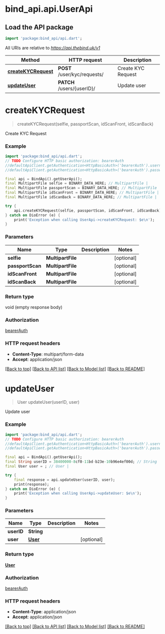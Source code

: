 # bind_api.api.UserApi

## Load the API package
```dart
import 'package:bind_api/api.dart';
```

All URIs are relative to *https://api.thebind.uk/v1*

Method | HTTP request | Description
------------- | ------------- | -------------
[**createKYCRequest**](UserApi.md#createkycrequest) | **POST** /user/kyc/requests/ | Create KYC Request
[**updateUser**](UserApi.md#updateuser) | **PATCH** /users/{userID}/ | Update user


# **createKYCRequest**
> createKYCRequest(selfie, passportScan, idScanFront, idScanBack)

Create KYC Request

### Example
```dart
import 'package:bind_api/api.dart';
// TODO Configure HTTP basic authorization: bearerAuth
//defaultApiClient.getAuthentication<HttpBasicAuth>('bearerAuth').username = 'YOUR_USERNAME'
//defaultApiClient.getAuthentication<HttpBasicAuth>('bearerAuth').password = 'YOUR_PASSWORD';

final api = BindApi().getUserApi();
final MultipartFile selfie = BINARY_DATA_HERE; // MultipartFile | 
final MultipartFile passportScan = BINARY_DATA_HERE; // MultipartFile | 
final MultipartFile idScanFront = BINARY_DATA_HERE; // MultipartFile | 
final MultipartFile idScanBack = BINARY_DATA_HERE; // MultipartFile | 

try {
    api.createKYCRequest(selfie, passportScan, idScanFront, idScanBack);
} catch on DioError (e) {
    print('Exception when calling UserApi->createKYCRequest: $e\n');
}
```

### Parameters

Name | Type | Description  | Notes
------------- | ------------- | ------------- | -------------
 **selfie** | **MultipartFile**|  | [optional] 
 **passportScan** | **MultipartFile**|  | [optional] 
 **idScanFront** | **MultipartFile**|  | [optional] 
 **idScanBack** | **MultipartFile**|  | [optional] 

### Return type

void (empty response body)

### Authorization

[bearerAuth](../README.md#bearerAuth)

### HTTP request headers

 - **Content-Type**: multipart/form-data
 - **Accept**: application/json

[[Back to top]](#) [[Back to API list]](../README.md#documentation-for-api-endpoints) [[Back to Model list]](../README.md#documentation-for-models) [[Back to README]](../README.md)

# **updateUser**
> User updateUser(userID, user)

Update user

### Example
```dart
import 'package:bind_api/api.dart';
// TODO Configure HTTP basic authorization: bearerAuth
//defaultApiClient.getAuthentication<HttpBasicAuth>('bearerAuth').username = 'YOUR_USERNAME'
//defaultApiClient.getAuthentication<HttpBasicAuth>('bearerAuth').password = 'YOUR_PASSWORD';

final api = BindApi().getUserApi();
final String userID = 38400000-8cf0-11bd-b23e-10b96e4ef00d; // String | 
final User user = ; // User | 

try {
    final response = api.updateUser(userID, user);
    print(response);
} catch on DioError (e) {
    print('Exception when calling UserApi->updateUser: $e\n');
}
```

### Parameters

Name | Type | Description  | Notes
------------- | ------------- | ------------- | -------------
 **userID** | **String**|  | 
 **user** | [**User**](User.md)|  | [optional] 

### Return type

[**User**](User.md)

### Authorization

[bearerAuth](../README.md#bearerAuth)

### HTTP request headers

 - **Content-Type**: application/json
 - **Accept**: application/json

[[Back to top]](#) [[Back to API list]](../README.md#documentation-for-api-endpoints) [[Back to Model list]](../README.md#documentation-for-models) [[Back to README]](../README.md)

